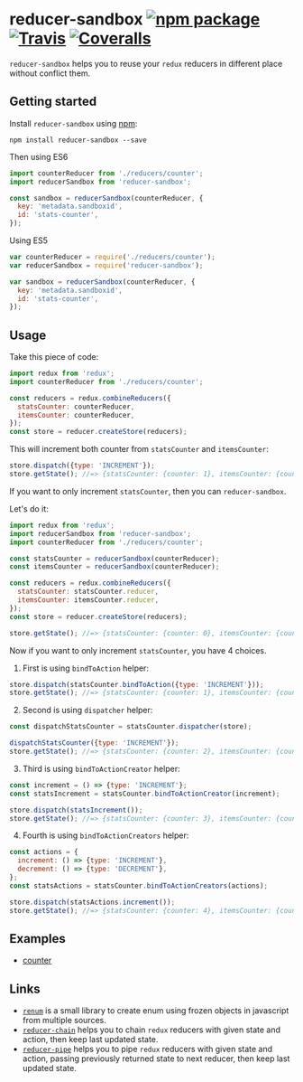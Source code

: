 # reducer-sandbox [![npm package][npm-badge]][npm] [![Travis][build-badge]][build] [![Coveralls][coverage-badge]][coverage]

[build-badge]: https://img.shields.io/travis/bydooweedoo/reducer-sandbox/master.svg?style=flat-square
[build]: https://travis-ci.org/bydooweedoo/reducer-sandbox

[coverage-badge]: https://img.shields.io/codecov/c/github/bydooweedoo/reducer-sandbox.svg?style=flat-square
[coverage]: https://codecov.io/github/bydooweedoo/reducer-sandbox

[npm-badge]: https://img.shields.io/npm/v/reducer-sandbox.svg?style=flat-square
[npm]: https://www.npmjs.org/package/reducer-sandbox

`reducer-sandbox` helps you to reuse your `redux` reducers in different place without conflict them.

## Getting started

Install `reducer-sandbox` using [npm](https://www.npmjs.org/):

```shell
npm install reducer-sandbox --save
```

Then using ES6

```js
import counterReducer from './reducers/counter';
import reducerSandbox from 'reducer-sandbox';

const sandbox = reducerSandbox(counterReducer, {
  key: 'metadata.sandboxid',
  id: 'stats-counter',
});
```

Using ES5

```js
var counterReducer = require('./reducers/counter');
var reducerSandbox = require('reducer-sandbox');

var sandbox = reducerSandbox(counterReducer, {
  key: 'metadata.sandboxid',
  id: 'stats-counter',
});
```

## Usage

Take this piece of code:
```js
import redux from 'redux';
import counterReducer from './reducers/counter';

const reducers = redux.combineReducers({
  statsCounter: counterReducer,
  itemsCounter: counterReducer,
});
const store = reducer.createStore(reducers);
```

This will increment both counter from `statsCounter` and `itemsCounter`:
```js
store.dispatch({type: 'INCREMENT'});
store.getState(); //=> {statsCounter: {counter: 1}, itemsCounter: {counter: 1}}
```

If you want to only increment `statsCounter`, then you can `reducer-sandbox`.

Let's do it:
```js
import redux from 'redux';
import reducerSandbox from 'reducer-sandbox';
import counterReducer from './reducers/counter';

const statsCounter = reducerSandbox(counterReducer);
const itemsCounter = reducerSandbox(counterReducer);

const reducers = redux.combineReducers({
  statsCounter: statsCounter.reducer,
  itemsCounter: itemsCounter.reducer,
});
const store = reducer.createStore(reducers);

store.getState(); //=> {statsCounter: {counter: 0}, itemsCounter: {counter: 0}}
```

Now if you want to only increment `statsCounter`, you have 4 choices.

1. First is using `bindToAction` helper:

  ```js
  store.dispatch(statsCounter.bindToAction({type: 'INCREMENT'}));
  store.getState(); //=> {statsCounter: {counter: 1}, itemsCounter: {counter: 0}}
  ```

2. Second is using `dispatcher` helper:

  ```js
  const dispatchStatsCounter = statsCounter.dispatcher(store);

  dispatchStatsCounter({type: 'INCREMENT'});
  store.getState(); //=> {statsCounter: {counter: 2}, itemsCounter: {counter: 0}}
  ```

3. Third is using `bindToActionCreator` helper:

  ```js
  const increment = () => {type: 'INCREMENT'};
  const statsIncrement = statsCounter.bindToActionCreator(increment);

  store.dispatch(statsIncrement());
  store.getState(); //=> {statsCounter: {counter: 3}, itemsCounter: {counter: 0}}
  ```

4. Fourth is using `bindToActionCreators` helper:

  ```js
  const actions = {
    increment: () => {type: 'INCREMENT'},
    decrement: () => {type: 'DECREMENT'},
  };
  const statsActions = statsCounter.bindToActionCreators(actions);

  store.dispatch(statsActions.increment());
  store.getState(); //=> {statsCounter: {counter: 4}, itemsCounter: {counter: 0}}
  ```

## Examples

* [counter](./examples/counter)

## Links

* [`renum`](https://www.npmjs.org/package/renum) is a small library to create enum using frozen objects in javascript from multiple sources.
* [`reducer-chain`](https://www.npmjs.org/package/reducer-chain) helps you to chain `redux` reducers with given state and action, then keep last updated state.
* [`reducer-pipe`](https://www.npmjs.org/package/reducer-pipe) helps you to pipe `redux` reducers with given state and action, passing previously returned state to next reducer, then keep last updated state.

